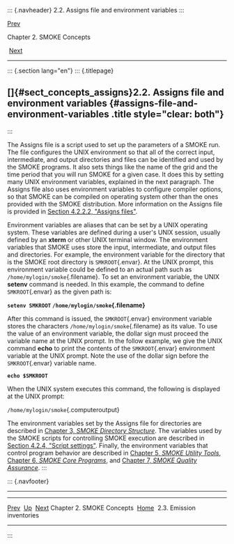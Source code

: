 ::: {.navheader}
2.2. Assigns file and environment variables
:::

[Prev](ch02.html) 

Chapter 2. SMOKE Concepts

 [Next](ch02s03.html)

------------------------------------------------------------------------

::: {.section lang="en"}
::: {.titlepage}
<div>

<div>

[]{#sect_concepts_assigns}2.2. Assigns file and environment variables {#assigns-file-and-environment-variables .title style="clear: both"}
---------------------------------------------------------------------

</div>

</div>
:::

The Assigns file is a script used to set up the parameters of a SMOKE
run. The file configures the UNIX environment so that all of the correct
input, intermediate, and output directories and files can be identified
and used by the SMOKE programs. It also sets things like the name of the
grid and the time period that you will run SMOKE for a given case. It
does this by setting many UNIX environment variables, explained in the
next paragraph. The Assigns file also uses environment variables to
configure compiler options, so that SMOKE can be compiled on operating
system other than the ones provided with the SMOKE distribution. More
information on the Assigns file is provided in [Section 4.2.2.2,
"Assigns
files"](ch04s02s02.html#sect_scripts_assigns_files "4.2.2.2. Assigns files").

Environment variables are aliases that can be set by a UNIX operating
system. These variables are defined during a user's UNIX session,
usually defined by an **xterm** or other UNIX terminal window. The
environment variables that SMOKE uses store the input, intermediate, and
output files and directories. For example, the environment variable for
the directory that is the SMOKE root directory is `SMKROOT`{.envar}. At
the UNIX prompt, this environment variable could be defined to an actual
path such as `/home/mylogin/smoke`{.filename}. To set an environment
variable, the UNIX **setenv** command is needed. In this example, the
command to define `SMKROOT`{.envar} as the given path is:

**`setenv SMKROOT` `/home/mylogin/smoke`{.filename}**

After this command is issued, the `SMKROOT`{.envar} environment variable
stores the characters `/home/mylogin/smoke`{.filename} as its value. To
use the value of an environment variable, the dollar sign must proceed
the variable name at the UNIX prompt. In the follow example, we give the
UNIX command **echo** to print the contents of the `SMKROOT`{.envar}
environment variable at the UNIX prompt. Note the use of the dollar sign
before the `SMKROOT`{.envar} variable name.

**`echo $SMKROOT`**

When the UNIX system executes this command, the following is displayed
at the UNIX prompt:

`/home/mylogin/smoke`{.computeroutput}

The environment variables set by the Assigns file for directories are
described in [Chapter 3, *SMOKE Directory
Structure*](ch03.html "Chapter 3. SMOKE Directory Structure"). The
variables used by the SMOKE scripts for controlling SMOKE execution are
described in [Section 4.2.4, "Script
settings"](ch04s02s04.html "4.2.4. Script settings"). Finally, the
environment variables that control program behavior are described in
[Chapter 5, *SMOKE Utility
Tools*](ch05.html "Chapter 5. SMOKE Utility Tools"), [Chapter 6, *SMOKE
Core Programs*](ch06.html "Chapter 6. SMOKE Core Programs"), and
[Chapter 7, *SMOKE Quality
Assurance*](ch07.html "Chapter 7. SMOKE Quality Assurance").
:::

::: {.navfooter}

------------------------------------------------------------------------

  ---------------------------- -------------------- ----------------------------
  [Prev](ch02.html)              [Up](ch02.html)            [Next](ch02s03.html)
  Chapter 2. SMOKE Concepts     [Home](index.html)     2.3. Emission inventories
  ---------------------------- -------------------- ----------------------------
:::
